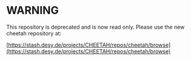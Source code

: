 # WARNING #

This repository is deprecated and is now read only. Please use the new cheetah repository at:

[https://stash.desy.de/projects/CHEETAH/repos/cheetah/browse](https://stash.desy.de/projects/CHEETAH/repos/cheetah/browse)
